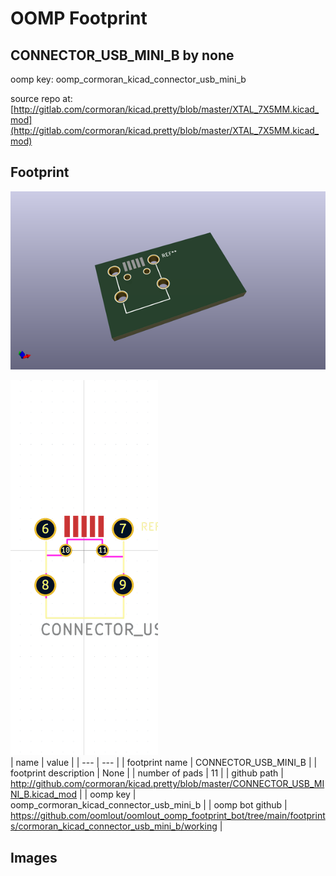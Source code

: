 # OOMP Footprint  
## CONNECTOR_USB_MINI_B  by none  
  
oomp key: oomp_cormoran_kicad_connector_usb_mini_b  
  
source repo at: [http://gitlab.com/cormoran/kicad.pretty/blob/master/XTAL_7X5MM.kicad_mod](http://gitlab.com/cormoran/kicad.pretty/blob/master/XTAL_7X5MM.kicad_mod)  
## Footprint  
  
[![working_kicad_pcb_3d.png](working_kicad_pcb_3d_600.png)](working_kicad_pcb_3d.png)  
  
[![working.png](working_600.png)](working.png)  
| name | value | 
| --- | --- | 
| footprint name | CONNECTOR_USB_MINI_B | 
| footprint description | None | 
| number of pads | 11 | 
| github path | http://github.com/cormoran/kicad.pretty/blob/master/CONNECTOR_USB_MINI_B.kicad_mod | 
| oomp key | oomp_cormoran_kicad_connector_usb_mini_b | 
| oomp bot github | https://github.com/oomlout/oomlout_oomp_footprint_bot/tree/main/footprints/cormoran_kicad_connector_usb_mini_b/working | 
## Images  
